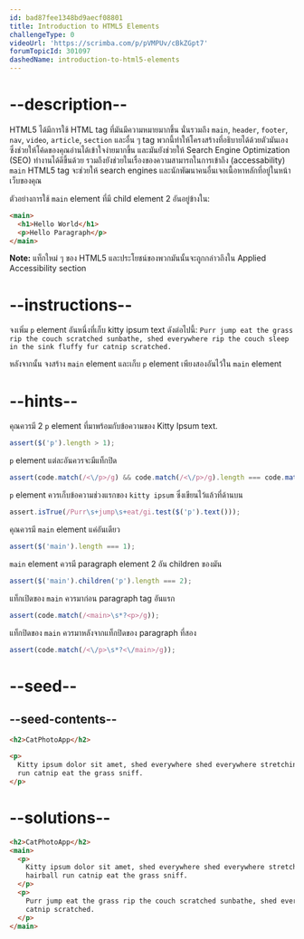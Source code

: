 ```yaml
---
id: bad87fee1348bd9aecf08801
title: Introduction to HTML5 Elements
challengeType: 0
videoUrl: 'https://scrimba.com/p/pVMPUv/cBkZGpt7'
forumTopicId: 301097
dashedName: introduction-to-html5-elements
---
```


# --description--

HTML5 ได้มีการใช้ HTML tag ที่มันมีความหมายมากขึ้น นั่นรวมถึง `main`, `header`, `footer`, `nav`, `video`, `article`, `section` และอื่น ๆ
tag พวกนี้ทำให้โครงสร้างที่อธิบายได้ด้วยตัวมันเอง ซึ่งช่วยให้โค้ดของคุณอ่านได้เข้าใจง่ายมากขึ้น และมันยังช่วยให้ Search Engine Optimization (SEO) ทำงานได้ดีขึ้นด้วย รวมถึงยังช่วยในเรื่องของความสามารถในการเข้าถึง (accessability)
`main` HTML5 tag จะช่วยให้ search engines และนักพัฒนาคนอื่นเจอเนื้อหาหลักที่อยู่ในหน้าเว็บของคุณ

ตัวอย่างการใช้ `main` element ที่มี child element 2 อันอยู่ข้างใน:

```html
<main>
  <h1>Hello World</h1>
  <p>Hello Paragraph</p>
</main>
```

**Note:** แท็กใหม่ ๆ ของ HTML5 และประโยชน์ของพวกมันนั้นจะถูกกล่าวถึงใน Applied Accessibility section

# --instructions--

จงเพิ่ม `p` element อันหนึ่งที่เก็บ kitty ipsum text ดังต่อไปนี้: `Purr jump eat the grass rip the couch scratched sunbathe, shed everywhere rip the couch sleep in the sink fluffy fur catnip scratched.`

หลังจากนั้น จงสร้าง `main` element และเก็บ `p` element เพียงสองอันไว้ใน `main` element

# --hints--

คุณควรมี 2 `p` element ที่มาพร้อมกับข้อความของ Kitty Ipsum text.

```js
assert($('p').length > 1);
```

`p` element แต่ละอันควรจะมีแท็กปิด

```js
assert(code.match(/<\/p>/g) && code.match(/<\/p>/g).length === code.match(/<p/g).length);
```

`p` element ควรเก็บข้อความช่วงแรกของ `kitty ipsum` ซึ่งเขียนไว้แล้วที่ด้านบน

```js
assert.isTrue(/Purr\s+jump\s+eat/gi.test($('p').text()));
```

คุณควรมี `main` element แค่อันเดียว

```js
assert($('main').length === 1);
```

`main` element ควรมี paragraph element 2 อัน children ของมัน

```js
assert($('main').children('p').length === 2);
```

แท็กเปิดของ `main` ควรมาก่อน paragraph tag อันแรก

```js
assert(code.match(/<main>\s*?<p>/g));
```

แท็กปิดของ `main` ควรมาหลังจากแท็กปิดของ paragraph ที่สอง

```js
assert(code.match(/<\/p>\s*?<\/main>/g));
```

# --seed--

## --seed-contents--

```html
<h2>CatPhotoApp</h2>

<p>
  Kitty ipsum dolor sit amet, shed everywhere shed everywhere stretching attack your ankles chase the red dot, hairball
  run catnip eat the grass sniff.
</p>
```

# --solutions--

```html
<h2>CatPhotoApp</h2>
<main>
  <p>
    Kitty ipsum dolor sit amet, shed everywhere shed everywhere stretching attack your ankles chase the red dot,
    hairball run catnip eat the grass sniff.
  </p>
  <p>
    Purr jump eat the grass rip the couch scratched sunbathe, shed everywhere rip the couch sleep in the sink fluffy fur
    catnip scratched.
  </p>
</main>
```
